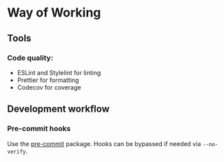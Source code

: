 # Way of Working

## Tools

### Code quality:
- ESLint and Stylelint for linting
- Prettier for formatting
- Codecov for coverage

## Development workflow

### Pre-commit hooks

Use the [pre-commit](https://github.com/observing/pre-commit) package. Hooks can be bypassed if needed via `--no-verify`.
